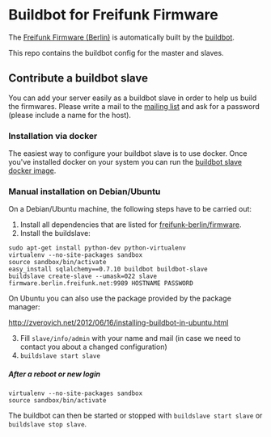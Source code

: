 # Buildbot for Freifunk Firmware

The [Freifunk Firmware (Berlin)](https://github.com/freifunk-berlin/firmware) is automatically built by the [buildbot](http://buildbot.berlin.freifunk.net).

This repo contains the buildbot config for the master and slaves.

## Contribute a buildbot slave
You can add your server easily as a buildbot slave in order to help us build the firmwares. Please write a mail to the [mailing list](http://lists.berlin.freifunk.net/cgi-bin/mailman/listinfo/berlin) and ask for a password (please include a name for the host).

### Installation via docker
The easiest way to configure your buildbot slave is to use docker. Once you've installed docker on your system you can run the [buildbot slave docker image](https://github.com/freifunk-berlin/buildbot-slave-docker).

### Manual installation on Debian/Ubuntu
On a Debian/Ubuntu machine, the following steps have to be carried out:

1. Install all dependencies that are listed for [freifunk-berlin/firmware](https://github.com/freifunk-berlin/firmware).
2. Install the buildslave:

  ```
  sudo apt-get install python-dev python-virtualenv
  virtualenv --no-site-packages sandbox
  source sandbox/bin/activate
  easy_install sqlalchemy==0.7.10 buildbot buildbot-slave
  buildslave create-slave --umask=022 slave firmware.berlin.freifunk.net:9989 HOSTNAME PASSWORD
  ```

On Ubuntu you can also use the package provided by the package manager:

http://zverovich.net/2012/06/16/installing-buildbot-in-ubuntu.html

3. Fill `slave/info/admin` with your name and mail (in case we need to contact you about a changed configuration)
4. ```buildslave start slave```

##### After a reboot or new login
```
virtualenv --no-site-packages sandbox
source sandbox/bin/activate
```
The buildbot can then be started or stopped with
```buildslave start slave``` or ```buildslave stop slave```.
